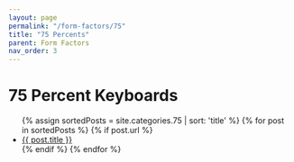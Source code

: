 ```yaml
---
layout: page
permalink: "/form-factors/75"
title: "75 Percents"
parent: Form Factors
nav_order: 3
---
```

# 75 Percent Keyboards

<ul>
  {% assign sortedPosts = site.categories.75 | sort: 'title' %}
    {% for post in sortedPosts %}
      {% if post.url %}
        <li><a href="{{ post.url }}">{{ post.title }}</a></li>
        {% endif %}
    {% endfor %}
</ul>
